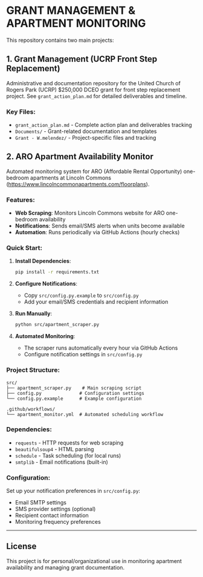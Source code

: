 # GRANT MANAGEMENT & APARTMENT MONITORING

This repository contains two main projects:

## 1. Grant Management (UCRP Front Step Replacement)

Administrative and documentation repository for the United Church of Rogers Park (UCRP) $250,000 DCEO grant for front step replacement project. See `grant_action_plan.md` for detailed deliverables and timeline.

### Key Files:
- `grant_action_plan.md` - Complete action plan and deliverables tracking
- `Documents/` - Grant-related documentation and templates
- `Grant - W.melendez/` - Project-specific files and tracking

## 2. ARO Apartment Availability Monitor

Automated monitoring system for ARO (Affordable Rental Opportunity) one-bedroom apartments at Lincoln Commons (https://www.lincolncommonapartments.com/floorplans).

### Features:
- **Web Scraping**: Monitors Lincoln Commons website for ARO one-bedroom availability
- **Notifications**: Sends email/SMS alerts when units become available
- **Automation**: Runs periodically via GitHub Actions (hourly checks)

### Quick Start:

1. **Install Dependencies**:
   ```bash
   pip install -r requirements.txt
   ```

2. **Configure Notifications**:
   - Copy `src/config.py.example` to `src/config.py`
   - Add your email/SMS credentials and recipient information

3. **Run Manually**:
   ```bash
   python src/apartment_scraper.py
   ```

4. **Automated Monitoring**:
   - The scraper runs automatically every hour via GitHub Actions
   - Configure notification settings in `src/config.py`

### Project Structure:
```
src/
├── apartment_scraper.py    # Main scraping script
├── config.py              # Configuration settings
└── config.py.example      # Example configuration

.github/workflows/
└── apartment_monitor.yml  # Automated scheduling workflow
```

### Dependencies:
- `requests` - HTTP requests for web scraping
- `beautifulsoup4` - HTML parsing
- `schedule` - Task scheduling (for local runs)
- `smtplib` - Email notifications (built-in)

### Configuration:
Set up your notification preferences in `src/config.py`:
- Email SMTP settings
- SMS provider settings (optional)
- Recipient contact information
- Monitoring frequency preferences

---

## License
This project is for personal/organizational use in monitoring apartment availability and managing grant documentation.